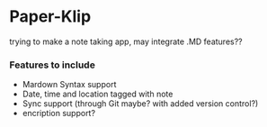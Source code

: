 # Paper-Klip

trying to make a note taking app, may integrate .MD features??

### Features to include

- Mardown Syntax support
- Date, time and location tagged with note
- Sync support (through Git maybe? with added version control?)
- encription support?
